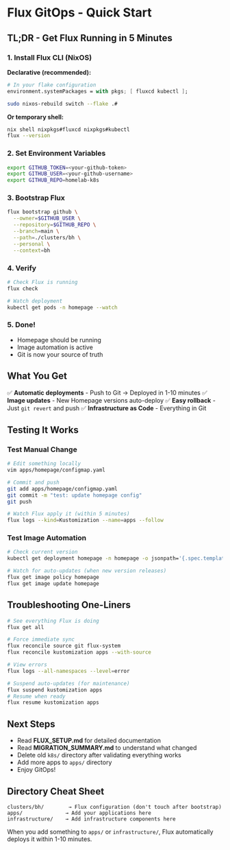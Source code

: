 # Flux GitOps - Quick Start

## TL;DR - Get Flux Running in 5 Minutes

### 1. Install Flux CLI (NixOS)

**Declarative (recommended):**
```nix
# In your flake configuration
environment.systemPackages = with pkgs; [ fluxcd kubectl ];
```
```bash
sudo nixos-rebuild switch --flake .#
```

**Or temporary shell:**
```bash
nix shell nixpkgs#fluxcd nixpkgs#kubectl
flux --version
```

### 2. Set Environment Variables
```bash
export GITHUB_TOKEN=<your-github-token>
export GITHUB_USER=<your-github-username>
export GITHUB_REPO=homelab-k8s
```

### 3. Bootstrap Flux
```bash
flux bootstrap github \
  --owner=$GITHUB_USER \
  --repository=$GITHUB_REPO \
  --branch=main \
  --path=./clusters/bh \
  --personal \
  --context=bh
```

### 4. Verify
```bash
# Check Flux is running
flux check

# Watch deployment
kubectl get pods -n homepage --watch
```

### 5. Done!
- Homepage should be running
- Image automation is active
- Git is now your source of truth

## What You Get

✅ **Automatic deployments** - Push to Git → Deployed in 1-10 minutes
✅ **Image updates** - New Homepage versions auto-deploy
✅ **Easy rollback** - Just `git revert` and push
✅ **Infrastructure as Code** - Everything in Git

## Testing It Works

### Test Manual Change
```bash
# Edit something locally
vim apps/homepage/configmap.yaml

# Commit and push
git add apps/homepage/configmap.yaml
git commit -m "test: update homepage config"
git push

# Watch Flux apply it (within 5 minutes)
flux logs --kind=Kustomization --name=apps --follow
```

### Test Image Automation
```bash
# Check current version
kubectl get deployment homepage -n homepage -o jsonpath='{.spec.template.spec.containers[0].image}'

# Watch for auto-updates (when new version releases)
flux get image policy homepage
flux get image update homepage
```

## Troubleshooting One-Liners

```bash
# See everything Flux is doing
flux get all

# Force immediate sync
flux reconcile source git flux-system
flux reconcile kustomization apps --with-source

# View errors
flux logs --all-namespaces --level=error

# Suspend auto-updates (for maintenance)
flux suspend kustomization apps
# Resume when ready
flux resume kustomization apps
```

## Next Steps

- Read **FLUX_SETUP.md** for detailed documentation
- Read **MIGRATION_SUMMARY.md** to understand what changed
- Delete old `k8s/` directory after validating everything works
- Add more apps to `apps/` directory
- Enjoy GitOps!

## Directory Cheat Sheet

```
clusters/bh/        → Flux configuration (don't touch after bootstrap)
apps/              → Add your applications here
infrastructure/    → Add infrastructure components here
```

When you add something to `apps/` or `infrastructure/`, Flux automatically deploys it within 1-10 minutes.
